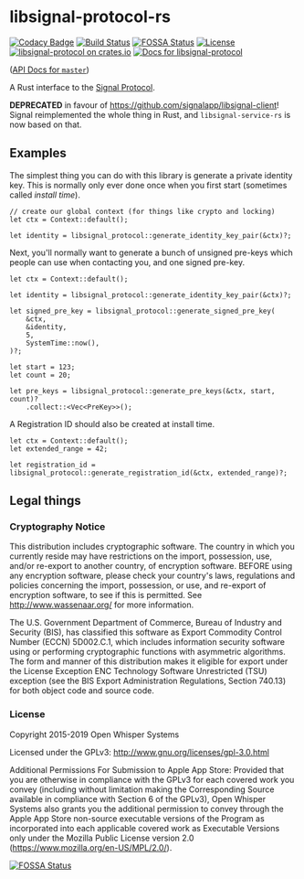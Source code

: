 # libsignal-protocol-rs

[![Codacy Badge](https://api.codacy.com/project/badge/Grade/82a990f6d0b441038ff00c11a685b876)](https://app.codacy.com/app/shekohex/libsignal-protocol-rs?utm_source=github.com&utm_medium=referral&utm_content=Michael-F-Bryan/libsignal-protocol-rs&utm_campaign=Badge_Grade_Settings)
[![Build Status](https://travis-ci.com/Michael-F-Bryan/libsignal-protocol-rs.svg?branch=master)](https://travis-ci.com/Michael-F-Bryan/libsignal-protocol-rs)
[![FOSSA Status](https://app.fossa.io/api/projects/git%2Bgithub.com%2FMichael-F-Bryan%2Flibsignal-protocol-rs.svg?type=shield)](https://app.fossa.io/projects/git%2Bgithub.com%2FMichael-F-Bryan%2Flibsignal-protocol-rs?ref=badge_shield)
[![License](https://img.shields.io/crates/l/libsignal-protocol.svg)](LICENSE.md)
[![libsignal-protocol on crates.io](https://img.shields.io/crates/v/libsignal-protocol.svg)](https://crates.io/crates/libsignal-protocol)
[![Docs for libsignal-protocol](https://docs.rs/libsignal-protocol/badge.svg)](https://docs.rs/libsignal-protocol)

([API Docs for `master`](https://michael-f-bryan.github.io/libsignal-protocol-rs))

A Rust interface to the [Signal Protocol][upstream].

**DEPRECATED** in favour of https://github.com/signalapp/libsignal-client!
Signal reimplemented the whole thing in Rust, and `libsignal-service-rs` is now based on that.

## Examples

The simplest thing you can do with this library is generate a private identity
key. This is normally only ever done once when you first start (sometimes called
*install time*).

```rust,skt-main
// create our global context (for things like crypto and locking)
let ctx = Context::default();

let identity = libsignal_protocol::generate_identity_key_pair(&ctx)?;
```

Next, you'll normally want to generate a bunch of unsigned pre-keys which 
people can use when contacting you, and one signed pre-key.

```rust,skt-main
let ctx = Context::default();

let identity = libsignal_protocol::generate_identity_key_pair(&ctx)?;

let signed_pre_key = libsignal_protocol::generate_signed_pre_key(
    &ctx,
    &identity,
    5,
    SystemTime::now(),
)?;

let start = 123;
let count = 20;

let pre_keys = libsignal_protocol::generate_pre_keys(&ctx, start, count)?
    .collect::<Vec<PreKey>>();
```

A Registration ID should also be created at install time.

```rust,skt-main
let ctx = Context::default();
let extended_range = 42;

let registration_id = libsignal_protocol::generate_registration_id(&ctx, extended_range)?;
```

## Legal things

### Cryptography Notice

This distribution includes cryptographic software. The country in which you
currently reside may have restrictions on the import, possession, use, and/or
re-export to another country, of encryption software. BEFORE using any
encryption software, please check your country's laws, regulations and
policies concerning the import, possession, or use, and re-export of
encryption software, to see if this is permitted. See
<http://www.wassenaar.org/> for more information.

The U.S. Government Department of Commerce, Bureau of Industry and Security
(BIS), has classified this software as Export Commodity Control Number (ECCN)
5D002.C.1, which includes information security software using or performing
cryptographic functions with asymmetric algorithms. The form and manner of
this distribution makes it eligible for export under the License Exception
ENC Technology Software Unrestricted (TSU) exception (see the BIS Export
Administration Regulations, Section 740.13) for both object code and source
code.

### License

Copyright 2015-2019 Open Whisper Systems

Licensed under the GPLv3: http://www.gnu.org/licenses/gpl-3.0.html

Additional Permissions For Submission to Apple App Store: Provided that you
are otherwise in compliance with the GPLv3 for each covered work you convey
(including without limitation making the Corresponding Source available in
compliance with Section 6 of the GPLv3), Open Whisper Systems also grants you
the additional permission to convey through the Apple App Store non-source
executable versions of the Program as incorporated into each applicable
covered work as Executable Versions only under the Mozilla Public License
version 2.0 (https://www.mozilla.org/en-US/MPL/2.0/).

[![FOSSA Status](https://app.fossa.io/api/projects/git%2Bgithub.com%2FMichael-F-Bryan%2Flibsignal-protocol-rs.svg?type=large)](https://app.fossa.io/projects/git%2Bgithub.com%2FMichael-F-Bryan%2Flibsignal-protocol-rs?ref=badge_large)

[upstream]: https://github.com/signalapp/libsignal-protocol-c
